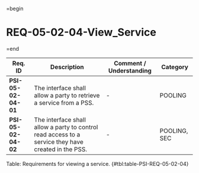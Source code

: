 =begin

# REQ-05-02-04-View_Service

=end

| Req. ID                        | Description                         | Comment / Understanding                  | Category                       |
| ------------------------------ | ----------------------------------- | ---------------------------------------- | ------------------------------ |
| __PSI-05-02-04-01__ | The interface shall allow a party to retrieve a service from a PSS.                                 | -                       | POOLING      |
| __PSI-05-02-04-02__ | The interface shall allow a party to control read access to a service they have created in the PSS. | -                       | POOLING, SEC |

Table: Requirements for viewing a service. {#tbl:table-PSI-REQ-05-02-04}
